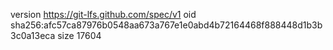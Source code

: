 version https://git-lfs.github.com/spec/v1
oid sha256:afc57ca87976b0548aa673a767e1e0abd4b72164468f888448d1b3b3c0a13eca
size 17604
